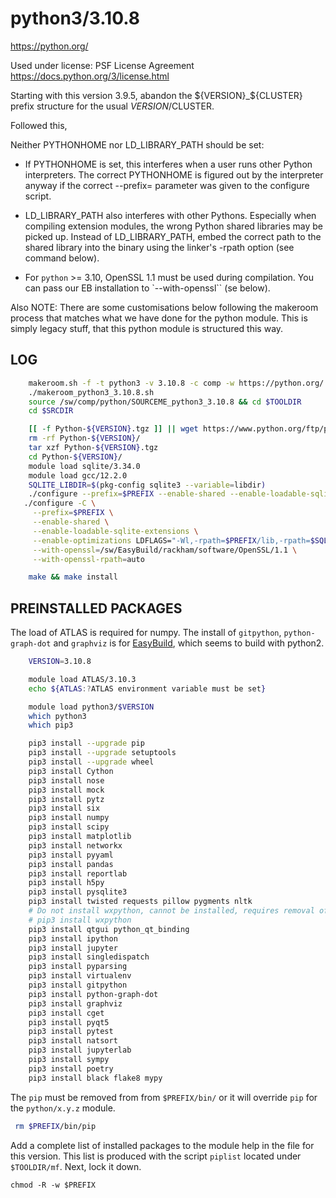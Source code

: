 python3/3.10.8
========================

<https://python.org/>

Used under license:
PSF License Agreement
<https://docs.python.org/3/license.html>



Starting with this version 3.9.5, abandon the ${VERSION}_${CLUSTER} prefix structure for
the usual $VERSION/$CLUSTER.

Followed this, 

Neither PYTHONHOME nor LD_LIBRARY_PATH should be set:

* If PYTHONHOME is set, this interferes when a user runs other Python
  interpreters. The correct PYTHONHOME is figured out by the interpreter
  anyway if the correct --prefix= parameter was given to the configure
  script.

* LD_LIBRARY_PATH also interferes with other Pythons. Especially when
  compiling extension modules, the wrong Python shared libraries may
  be picked up. Instead of LD_LIBRARY_PATH, embed the correct path to
  the shared library into the binary using the linker's -rpath option
  (see command below).

* For `python` >= 3.10, OpenSSL 1.1 must be used during compilation.
  You can pass our EB installation to `--with-openssl`` (se below).

Also NOTE: There are some customisations below following the makeroom process
that matches what we have done for the python module.  This is simply legacy
stuff, that this python module is structured this way.


LOG
---
``` bash
    makeroom.sh -f -t python3 -v 3.10.8 -c comp -w https://python.org/ -l "PSF License Agreement"  -L https://docs.python.org/3/license.html -d "Python programming language plus a handful of widely used packages ; this module does not conflict with python/x.y.z modules"
    ./makeroom_python3_3.10.8.sh 
    source /sw/comp/python/SOURCEME_python3_3.10.8 && cd $TOOLDIR
    cd $SRCDIR

    [[ -f Python-${VERSION}.tgz ]] || wget https://www.python.org/ftp/python/${VERSION}/Python-${VERSION}.tgz
    rm -rf Python-${VERSION}/
    tar xzf Python-${VERSION}.tgz 
    cd Python-${VERSION}/
    module load sqlite/3.34.0
    module load gcc/12.2.0   
    SQLITE_LIBDIR=$(pkg-config sqlite3 --variable=libdir)
    ./configure --prefix=$PREFIX --enable-shared --enable-loadable-sqlite-extensions --enable-optimizations LDFLAGS="-Wl,-rpath=$PREFIX/lib,-rpath=$SQLITE_LIBDIR,-rpath=/sw/libs/wxWidgets/lib"
   ./configure -C \
     --prefix=$PREFIX \
     --enable-shared \
     --enable-loadable-sqlite-extensions \
     --enable-optimizations LDFLAGS="-Wl,-rpath=$PREFIX/lib,-rpath=$SQLITE_LIBDIR,-rpath=/sw/libs/wxWidgets/lib" \
     --with-openssl=/sw/EasyBuild/rackham/software/OpenSSL/1.1 \
     --with-openssl-rpath=auto

    make && make install
```

PREINSTALLED PACKAGES
---------------------

The load of ATLAS is required for numpy.  The install of `gitpython`,
`python-graph-dot` and `graphviz` is for
[EasyBuild](https://easybuild.readthedocs.io/en/latest/Installation.html#optional-python-packages),
which seems to build with python2.
``` bash
    VERSION=3.10.8

    module load ATLAS/3.10.3
    echo ${ATLAS:?ATLAS environment variable must be set}

    module load python3/$VERSION
    which python3
    which pip3

    pip3 install --upgrade pip
    pip3 install --upgrade setuptools
    pip3 install --upgrade wheel
    pip3 install Cython
    pip3 install nose
    pip3 install mock
    pip3 install pytz
    pip3 install six
    pip3 install numpy 
    pip3 install scipy
    pip3 install matplotlib
    pip3 install networkx
    pip3 install pyyaml
    pip3 install pandas
    pip3 install reportlab
    pip3 install h5py
    pip3 install pysqlite3
    pip3 install twisted requests pillow pygments nltk
    # Do not install wxpython, cannot be installed, requires removal of --enable-mediactrl option in ./configure
    # pip3 install wxpython 
    pip3 install qtgui python_qt_binding
    pip3 install ipython
    pip3 install jupyter
    pip3 install singledispatch
    pip3 install pyparsing
    pip3 install virtualenv
    pip3 install gitpython
    pip3 install python-graph-dot
    pip3 install graphviz
    pip3 install cget
    pip3 install pyqt5
    pip3 install pytest
    pip3 install natsort
    pip3 install jupyterlab
    pip3 install sympy
    pip3 install poetry
    pip3 install black flake8 mypy
```


The `pip` must be removed from from `$PREFIX/bin/` or it will override `pip`
for the `python/x.y.z` module.

``` bash
 rm $PREFIX/bin/pip
```

Add a complete list of installed packages to the module help in the file for
this version.  This list is produced with the script `piplist` located under
`$TOOLDIR/mf`. Next, lock it down.

    chmod -R -w $PREFIX
